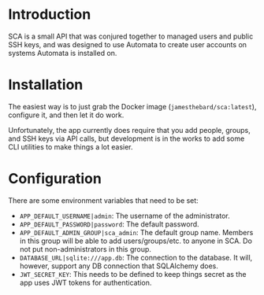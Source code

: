 # Introduction

SCA is a small API that was conjured together to managed users and public SSH keys, and was designed to use Automata to create user accounts on systems Automata is installed on.

# Installation

The easiest way is to just grab the Docker image (`jamesthebard/sca:latest`), configure it, and then let it do work.

Unfortunately, the app currently does require that you add people, groups, and SSH keys via API calls, but development is in the works to add some CLI utilities to make things a lot easier.

# Configuration

There are some environment variables that need to be set:

- `APP_DEFAULT_USERNAME|admin`: The username of the administrator.
- `APP_DEFAULT_PASSWORD|password`: The default password.
- `APP_DEFAULT_ADMIN_GROUP|sca_admin`: The default group name.  Members in this group will be able to add users/groups/etc. to anyone in SCA.  Do not put non-administrators in this group.
- `DATABASE_URL|sqlite:///app.db`: The connection to the database.  It will, however, support any DB connection that SQLAlchemy does.
- `JWT_SECRET_KEY`: This needs to be defined to keep things secret as the app uses JWT tokens for authentication.

